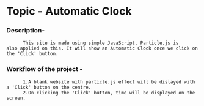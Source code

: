# Topic - Automatic Clock

### Description-

          This site is made using simple JavaScript. Particle.js is 		       also applied on this. It will show an Automatic Clock once we click on the 'Click' button.

### Workflow of the project -

          1.A blank website with particle.js effect will be dislayed with a 'Click' button on the centre.
          2.On clicking the 'Click' button, time will be displayed on the screen.
